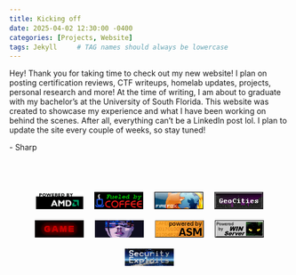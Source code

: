 ```yaml
---
title: Kicking off
date: 2025-04-02 12:30:00 -0400
categories: [Projects, Website]
tags: Jekyll     # TAG names should always be lowercase
---
```


Hey! Thank you for taking time to check out my new website! I plan on posting certification reviews, CTF writeups, homelab updates, projects, personal research and more! At the time of writing, I am about to graduate with my bachelor’s at the University of South Florida. This website was created to showcase my experience and what I have been working on behind the scenes. After all, everything can’t be a LinkedIn post lol. I plan to update the site every couple of weeks, so stay tuned! 


\- Sharp











<br></br>



<div style="display: flex; flex-wrap: wrap; justify-content: center;">
  <img src="../assets/gifs/amd_powered.gif" alt="GIF 1" style="max-width: 100%; height: auto; margin: 10px;">
  <img src="../assets/gifs/coffee.gif" alt="GIF 2" style="max-width: 100%; height: auto; margin: 10px;">
  <img src="../assets/gifs/firefox3.gif" alt="GIF 2" style="max-width: 100%; height: auto; margin: 10px;">
  <img src="../assets/gifs/geocities_skyline.gif" alt="GIF 2" style="max-width: 100%; height: auto; margin: 10px;">
  <img src="../assets/gifs/next_game.gif" alt="GIF 2" style="max-width: 100%; height: auto; margin: 10px;">
  <img src="../assets/gifs/volta.gif" alt="GIF 2" style="max-width: 100%; height: auto; margin: 10px;">
  <img src="../assets/gifs/poweredbyasm_88x31.gif" alt="GIF 2" style="max-width: 100%; height: auto; margin: 10px;">
  <img src="../assets/gifs/wcpower.gif" alt="GIF 2" style="max-width: 100%; height: auto; margin: 10px;">
  <img src="../assets/gifs/deadlyprogramming.gif" alt="GIF 2" style="max-width: 100%; height: auto; margin: 10px;">
</div>
